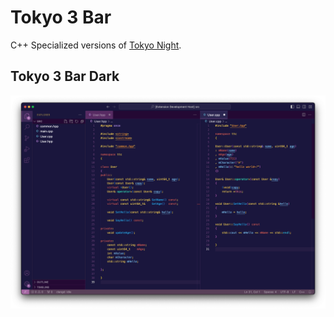 # Tokyo 3 Bar
C++ Specialized versions of [Tokyo Night](https://github.com/enkia/tokyo-night-vscode-theme).

## Tokyo 3 Bar Dark

![Screenshot - Tokyo Night Frameless](https://raw.githubusercontent.com/jeekpark/tokyo-3-bar/master/static/ss_tokyo_3_bar.png)





